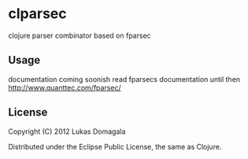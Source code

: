 clparsec
=======

clojure parser combinator based on fparsec

## Usage

documentation coming soonish
read fparsecs documentation until then
http://www.quanttec.com/fparsec/

## License

Copyright (C) 2012 Lukas Domagala

Distributed under the Eclipse Public License, the same as Clojure.